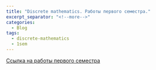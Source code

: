 ```yaml
---
title: "Discrete mathematics. Работы первого семестра."
excerpt_separator: "<!--more-->"
categories:
  - Blog
tags:
  - discrete-mathematics
  - 1sem
---
```


[Ссылка на работы первого семестра](https://drive.google.com/drive/folders/1g-ywl9gH9G5LVN5tsKFzjdl8Smn6iNhF?usp=sharing)
